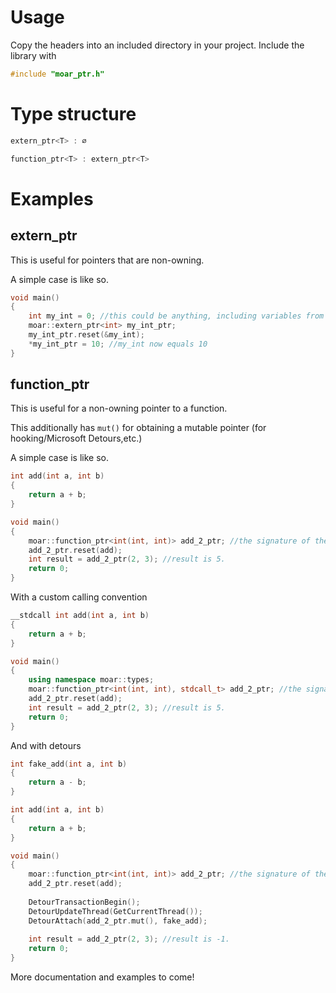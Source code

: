# Usage
Copy the headers into an included directory in your project.
Include the library with 
```cpp
#include "moar_ptr.h"
```
# Type structure
```cpp
extern_ptr<T> : ∅

function_ptr<T> : extern_ptr<T>
```

# Examples

## extern_ptr
This is useful for pointers that are non-owning.

A simple case is like so.
```cpp
void main()
{
    int my_int = 0; //this could be anything, including variables from other modules.
    moar::extern_ptr<int> my_int_ptr;
    my_int_ptr.reset(&my_int);
    *my_int_ptr = 10; //my_int now equals 10
}
```

## function_ptr
This is useful for a non-owning pointer to a function.

This additionally has `mut()` for obtaining a mutable pointer (for hooking/Microsoft Detours,etc.)

A simple case is like so.
```cpp
int add(int a, int b)
{
    return a + b;
}

void main()
{
    moar::function_ptr<int(int, int)> add_2_ptr; //the signature of the function uses std::function style syntax.
    add_2_ptr.reset(add);
    int result = add_2_ptr(2, 3); //result is 5.
    return 0;
}
```

With a custom calling convention
```cpp
__stdcall int add(int a, int b)
{
    return a + b;
}

void main()
{
    using namespace moar::types;
    moar::function_ptr<int(int, int), stdcall_t> add_2_ptr; //the signature of the function uses std::function style syntax.
    add_2_ptr.reset(add);
    int result = add_2_ptr(2, 3); //result is 5.
    return 0;
}
```

And with detours
```cpp
int fake_add(int a, int b)
{
    return a - b;
}

int add(int a, int b)
{
    return a + b;
}

void main()
{
    moar::function_ptr<int(int, int)> add_2_ptr; //the signature of the function uses std::function style syntax.
    add_2_ptr.reset(add);
    
    DetourTransactionBegin();
    DetourUpdateThread(GetCurrentThread());
    DetourAttach(add_2_ptr.mut(), fake_add);
    
    int result = add_2_ptr(2, 3); //result is -1.
    return 0;
}
```

More documentation and examples to come!
